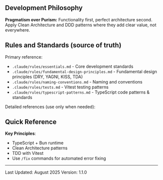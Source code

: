 ## Development Philosophy

**Pragmatism over Purism:** Functionality first, perfect architecture second. Apply Clean Architecture and DDD patterns where they add clear value, not everywhere.

## Rules and Standards (source of truth)

Primary reference:

- `.claude/rules/essentials.md` - Core development standards
- `.claude/rules/fundamental-design-principles.md` - Fundamental design principles (DRY, YAGNI, KISS, TDA)
- `.claude/rules/naming-conventions.md` - Naming and conventions
- `.claude/rules/tests.md` - Vitest testing patterns
- `.claude/rules/typescript-patterns.md` - TypeScript code patterns & standards

<!-- - `.claude/rules/object-calisthenics.md` - Object-oriented best practices -->
<!-- - `.claude/rules/git-workflow.md` - Git workflow, commit standards, branching -->

Detailed references (use only when needed):

<!-- - `.claude/rules/api-standards.md` - Padrões HTTP/API específicos
- `.claude/rules/clean-architecture.md` - Clean Architecture, DDD, CQRS concepts & examples
- `.claude/rules/database-drizzle.md` - Drizzle specifics
- `.claude/rules/database-sql.md` - SQL Raw queries (mesmo usando Drizzle)
- `.claude/rules/folder-structure.md` - Project organization
- `.claude/rules/logging.md` - Winston logging patterns
- `.claude/rules/solid.md` - SOLID principles with examples -->

<!-- - `.claude/rules/react.md` - React/frontend specifics -->

## Quick Reference

**Key Principles**:

- TypeScript + Bun runtime
- Clean Architecture patterns
- TDD with Vitest
- Use `/fix` commands for automated error fixing

---

Last Updated: August 2025
Version: 1.1.0
